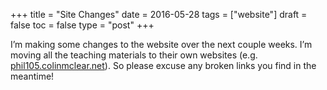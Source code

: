 +++
title = "Site Changes"
date = 2016-05-28
tags = ["website"]
draft = false
toc = false
type = "post"
+++

I&rsquo;m making some changes to the website over the next couple weeks. I&rsquo;m moving
all the teaching materials to their own websites (e.g.
[phil105.colinmclear.net](http://phil105.colinmclear.net)). So please excuse any broken links you find in the
meantime!
